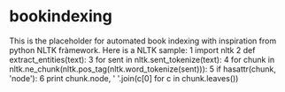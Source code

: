 bookindexing
============

This is the placeholder for automated book indexing with inspiration from python NLTK fràmework.
Here is a NLTK sample:
1 import nltk
2 def extract_entities(text):
3     for sent in nltk.sent_tokenize(text):
4         for chunk in nltk.ne_chunk(nltk.pos_tag(nltk.word_tokenize(sent))):
5             if hasattr(chunk, 'node'):
6                 print chunk.node, ' '.join(c[0] for c in chunk.leaves())
